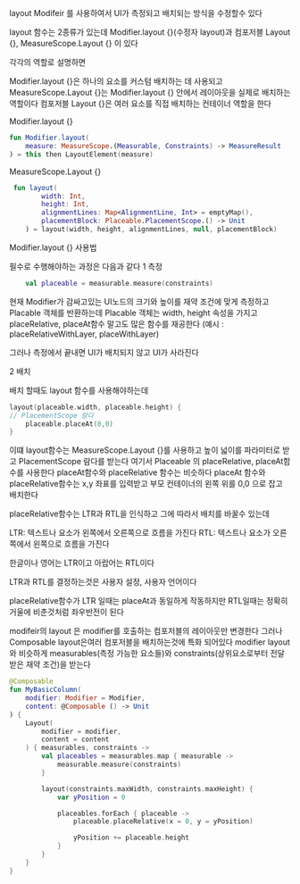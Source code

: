layout Modifeir 를 사용하여서 UI가 측정되고 배치되는 방식을 수정할수 있다

layout 함수는 2종류가 있는데 
Modifier.layout {}(수정자 layout)과 컴포저블 Layout {}, MeasureScope.Layout {} 이 있다

각각의 역할로 설명하면 

Modifier.layout {}은 하나의 요소를 커스텀 배치하는 데 사용되고
MeasureScope.Layout {}는 Modifier.layout {} 안에서 레이아웃을 실제로 배치하는 역할이다
컴포저블 Layout {}은 여러 요소를 직접 배치하는 컨테이너 역할을 한다


Modifier.layout {}
```kotlin
fun Modifier.layout(
    measure: MeasureScope.(Measurable, Constraints) -> MeasureResult
) = this then LayoutElement(measure)
```

MeasureScope.Layout {}

```kotlin
 fun layout(
        width: Int,
        height: Int,
        alignmentLines: Map<AlignmentLine, Int> = emptyMap(),
        placementBlock: Placeable.PlacementScope.() -> Unit
    ) = layout(width, height, alignmentLines, null, placementBlock)

```

Modifier.layout {} 사용법 

필수로 수행해야하는 과정은 다음과 같다
1 측정
```kotlin
    val placeable = measurable.measure(constraints)
```
현재 Modifier가 감싸고있는 UI노드의 크기와 높이를 재약 조건에 맞게 측정하고 Placable 객체를 반환하는데
Placable 객체는 width, height 속성을 가지고 
placeRelative, placeAt함수 말고도 많은 함수를 재공한다 (예시 : placeRelativeWithLayer, placeWithLayer)

그러나 측정에서 끝내면 UI가 배치되지 않고 UI가 사라진다

2 배치 

배치 할때도 
layout 함수를 사용해야하는데

```kotlin
layout(placeable.width, placeable.height) {
// PlacementScope 람다
    placeable.placeAt(0,0)
}
```

이떄 layout함수는 MeasureScope.Layout {}를 사용하고 높이 넓이를 파라미터로 받고 
PlacementScope 람다를 받는다 여기서 Placeable 의 placeRelative, placeAt함수를 사용한다
placeAt함수와 placeRelative 함수는 비슷하다 placeAt 함수와 placeRelative함수는 
x,y 좌표를 입력받고 부모 컨테이너의 왼쪽 위를 0,0 으로 잡고 배치한다

placeRelative함수는 LTR과 RTL을 인식하고 그에 따라서 배치를 바꿀수 있는데 

LTR: 텍스트나 요소가 왼쪽에서 오른쪽으로 흐름을 가진다
RTL: 텍스트나 요소가 오른쪽에서 왼쪽으로 흐름을 가진다

한글이나 영어는 LTR이고 
아랍어는 RTL이다 

LTR과 RTL를 결정하는것은 사용자 설정, 사용자 언어이다

placeRelative함수가 LTR 일때는 placeAt과 동일하게 작동하지만
RTL일때는 정확히 거울에 비춘것처럼 좌우반전이 된다


modifeir의 layout 은 modifier를 호출하는 컴포저블의 레이아웃만 변경한다
그러나 Composable layout은여러 컴포저블을 배치하는것에 특화 되어있다
modifier layout와 비슷하게 measurables(측정 가능한 요소들)와 constraints(상위요소로부터 전달받은 재약 조건)을 받는다

```kotlin
@Composable
fun MyBasicColumn(
    modifier: Modifier = Modifier,
    content: @Composable () -> Unit
) {
    Layout(
        modifier = modifier,
        content = content
    ) { measurables, constraints ->
        val placeables = measurables.map { measurable ->
            measurable.measure(constraints)
        }

        layout(constraints.maxWidth, constraints.maxHeight) {
            var yPosition = 0

            placeables.forEach { placeable ->
                placeable.placeRelative(x = 0, y = yPosition)

                yPosition += placeable.height
            }
        }
    }
}
```